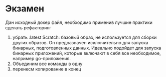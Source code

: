 # Экзамен

Дан исходный докер файл, необходимо применив лучшие практики сделать рефакторинг

1. убрать :latest
   Scratch: базовый образ, не используется для сборки других образов. Он предназначен 
   исключительно для запуска бинарных, подготовленных данных. Идеально подойдет для запуска 
   бинарных приложений, которые включают в себя все необходимое, например go-приложения.
2. Объединим все команды в одну
3. перенесм копирование в конец



